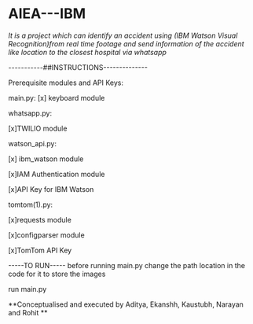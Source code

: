 # AIEA---IBM
*It is a project which can identify an accident using (IBM Watson Visual Recognition)from real time footage and send information of the accident like location to the closest hospital via whatsapp*

-----------##INSTRUCTIONS--------------

Prerequisite modules and  API Keys:

main.py:
[x] keyboard module

whatsapp.py:

[x]TWILIO module

watson_api.py:

[x] ibm_watson module

[x]IAM Authentication module

[x]API Key for IBM Watson

tomtom(1).py:

[x]requests module

[x]configparser module

[x]TomTom API Key

-----TO RUN-----
before running main.py change the path location in the code for it to store the images

run main.py


**Conceptualised and executed by Aditya, Ekanshh, Kaustubh, Narayan and Rohit **
